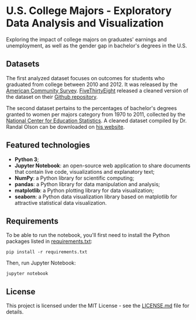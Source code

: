 # U.S. College Majors - Exploratory Data Analysis and Visualization

Exploring the impact of college majors on graduates' earnings and unemployment, as well as the gender gap in bachelor's degrees in the U.S.

## Datasets

The first analyzed dataset focuses on outcomes for students who graduated from college between 2010 and 2012. It was released by the [American Community Survey](https://www.census.gov/programs-surveys/acs/).
[FiveThirtyEight](https://fivethirtyeight.com) released a cleaned version of the dataset on their [Github repository](https://github.com/fivethirtyeight/data/tree/master/college-majors).

The second dataset pertains to the percentages of bachelor's degrees granted to women per majors category from 1970 to 2011, collected by the [National Center for  Education Statistics](https://nces.ed.gov/programs/digest/index.asp).
A cleaned dataset compiled by Dr. Randal Olson can be downloaded on [his website](http://www.randalolson.com/wp-content/uploads/percent-bachelors-degrees-women-usa.csv).

## Featured technologies

- **Python 3**;
- **Jupyter Notebook**: an open-source web application to share documents that contain live code, visualizations and explanatory text;
- **NumPy**: a Python library for scientific computing;
- **pandas**: a Python library for data manipulation and analysis;
- **matplotlib**: a Python plotting library for data visualization;
- **seaborn**: a Python data visualization library based on matplotlib for attractive statistical data visualization.

## Requirements

To be able to run the notebook, you'll first need to install the Python packages listed in [requirements.txt](requirements.txt):

`pip install -r requirements.txt`

Then, run Jupyter Notebook:

`jupyter notebook`

## License

This project is licensed under the MIT License - see the [LICENSE.md](LICENSE.md) file for details.
